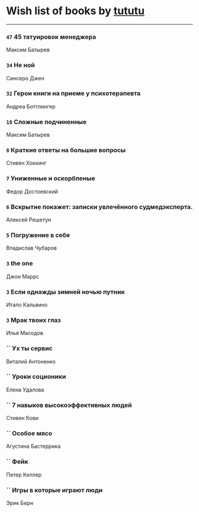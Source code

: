 # Wish list of books by [tututu](http://vk.com/id135685382)
---

### `47` 45 татуировок менеджера
Максим Батырев

### `34` Не ной
Синсеро Джен

### `32` Герои книги на приеме у психотерапевта
Андреа Боттлингер

### `18` Сложные подчиненные
Максим Батырев

### `8` Краткие ответы на большие вопросы
Стивен Хоккинг

### `7` Униженные и оскорбленые
Федор Достоевский

### `6` Вскрытие покажет: записки увлечённого судмедэксперта.
Алексей Решетун

### `5` Погружение в себя
Владислав Чубаров

### `3` the one
Джон Маррс

### `3` Если однажды зимней ночью путник
Итало Кальвино

### `3` Мрак твоих глаз
Илья Масодов

### `` Ух ты сервис
Виталий Антоненко

### `` Уроки соционики
Елена Удалова

### `` 7 навыков высокоэффективных людей
Стивен Кови

### `` Особое мясо
Агустина Бастеррика

### `` Фейк
Петер Келлер

### `` Игры в которые играют люди
Эрик Берн

